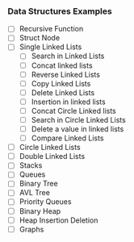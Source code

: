 ### Data Structures Examples

- [ ] Recursive Function
- [ ] Struct Node
- [ ] Single Linked Lists
  - [ ] Search in Linked Lists
  - [ ] Concat linked lists
  - [ ] Reverse Linked Lists
  - [ ] Copy Linked Lists
  - [ ] Delete Linked Lists
  - [ ] Insertion in linked lists
  - [ ] Concat Circle Linked lists
  - [ ] Search in Circle Linked Lists
  - [ ] Delete a value in linked lists
  - [ ] Compare Linked Lists
- [ ] Circle Linked Lists
- [ ] Double Linked Lists
- [ ] Stacks
- [ ] Queues
- [ ] Binary Tree
- [ ] AVL Tree
- [ ] Priority Queues
- [ ] Binary Heap
- [ ] Heap Insertion Deletion
- [ ] Graphs
